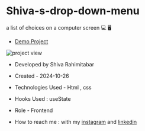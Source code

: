 # Shiva-s-drop-down-menu
a list of choices on a computer screen 💻 🖥️
- [Demo Project](https://rahimitabarshiva.github.io/Shiva-s-drop-down-menu/)




![project view](https://github.com/user-attachments/assets/e54994e8-a675-43a9-9eaf-448c1bdd46c0)

- Developed by Shiva Rahimitabar

- Created - 2024-10-26

- Technologies Used - Html , css

- Hooks Used : useState 

- Role - Frontend

- How to reach me : with my [instagram](https://www.instagram.com/shiva.rahimitabar.dev) and [linkedin](https://www.linkedin.com/in/shiva-rahimitabar-7477b432b/)
